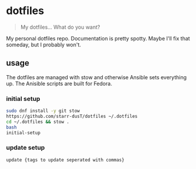 # dotfiles
> My dotfiles... What do you want? 

My personal dotfiles repo. Documentation is pretty spotty. Maybe I'll fix that someday, but I probably won't. 

## usage

The dotfiles are managed with stow and otherwise Ansible sets everything up. The Anisible scripts are built for Fedora.

### initial setup

```bash
sudo dnf install -y git stow
https://github.com/starr-dusT/dotfiles ~/.dotfiles 
cd ~/.dotfiles && stow .
bash
initial-setup
```

### update setup

```bash
update {tags to update seperated with commas}
```
